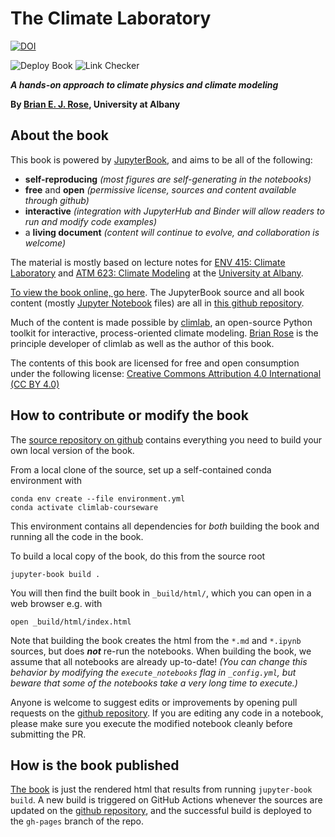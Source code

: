 # The Climate Laboratory

[![DOI](https://zenodo.org/badge/231609808.svg)](https://zenodo.org/badge/latestdoi/231609808)
<!-- ![GitHub Workflow Status (branch)](https://img.shields.io/github/workflow/status/brian-rose/ClimateLaboratoryBook/deploy-book/main?logo=github&style=for-the-badge)
![GitHub Workflow Status (branch)](https://img.shields.io/github/workflow/status/brian-rose/ClimateLaboratoryBook/link-checker/main?logo=github&style=for-the-badge) -->
![Deploy Book](https://github.com/github/docs/actions/workflows/deploy.yaml/badge.svg)
![Link Checker](https://github.com/github/docs/actions/workflows/link-checker.yaml/badge.svg)

***A hands-on approach to climate physics and climate modeling***

**By [Brian E. J. Rose][brian], University at Albany**

## About the book

This book is powered by [JupyterBook][jupyterbook],
and aims to be all of the following:
- **self-reproducing** *(most figures are self-generating in the notebooks)*
- **free** and **open** *(permissive license, sources and content available through github)*
- **interactive** *(integration with JupyterHub and Binder will allow readers to run and modify code examples)*
- a **living document** *(content will continue to evolve, and collaboration is welcome)*

The material is mostly based on lecture notes for
[ENV 415: Climate Laboratory][env415] and [ATM 623: Climate Modeling][atm623]
at the [University at Albany][ualbany].

[To view the book online, go here][book].
The JupyterBook source and all book content (mostly [Jupyter Notebook][notebook] files)
are all in [this github repository][repo].

Much of the content is made possible by [climlab][climlab], an open-source
Python toolkit for interactive, process-oriented climate modeling.
[Brian Rose][brian] is the principle developer of climlab as well as the author of this book.

The contents of this book are licensed for free and open consumption under the following license:
[Creative Commons Attribution 4.0 International (CC BY 4.0)](https://creativecommons.org/licenses/by/4.0/)

## How to contribute or modify the book

The [source repository on github][repo] contains everything you need to build your own local version of the book.

From a local clone of the source, set up a self-contained conda environment with
```
conda env create --file environment.yml
conda activate climlab-courseware
```
This environment contains all dependencies for *both* building the book and running all the code in the book.

To build a local copy of the book, do this from the source root
```
jupyter-book build .
```

You will then find the built book in `_build/html/`, which you can open in a web browser e.g. with
```
open _build/html/index.html
```

Note that building the book creates the html from the `*.md` and `*.ipynb` sources, but does ***not*** re-run the notebooks. When building the book, we assume that all notebooks are already up-to-date!
*(You can change this behavior by modifying the `execute_notebooks` flag in `_config.yml`, but beware that some of the notebooks take a very long time to execute.)*

Anyone is welcome to suggest edits or improvements by opening pull requests on the [github repository][repo]. If you are editing any code in a notebook, please make sure you execute the modified notebook cleanly before submitting the PR.

## How is the book published

[The book][book] is just the rendered html that results from running `jupyter-book build`. A new build is triggered on GitHub Actions whenever the sources are updated on the [github repository][repo], and the successful build is deployed to the `gh-pages` branch of the repo.


[brian]: http://www.atmos.albany.edu/facstaff/brose/index.html
[env415]: http://www.atmos.albany.edu/facstaff/brose/classes/ENV415_Spring2018/
[atm623]: http://www.atmos.albany.edu/facstaff/brose/classes/ATM623_Spring2019/
[ualbany]: https://www.albany.edu
[about]: /about
[jupyterbook]: https://jupyterbook.org
[climlab]: https://github.com/brian-rose/climlab
[book]: https://brian-rose.github.io/ClimateLaboratoryBook/
[repo]: https://github.com/brian-rose/ClimateLaboratoryBook
[notebook]: https://jupyter-notebook.readthedocs.io/en/stable/
[ghp-import]: https://github.com/c-w/ghp-import
[jbook-publish]: https://jupyterbook.org/publish/gh-pages.html
